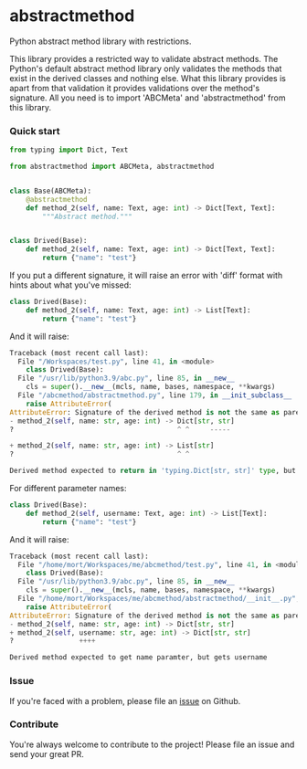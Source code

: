 # abstractmethod

Python abstract method library with restrictions.

This library provides a restricted way to validate abstract methods.
The Python's default abstract method library only validates the methods
that exist in the derived classes and nothing else.
What this library provides is apart from that validation it provides
validations over the method's signature.
All you need is to import 'ABCMeta' and 'abstractmethod' from this library.

### Quick start

```python
from typing import Dict, Text

from abstractmethod import ABCMeta, abstractmethod


class Base(ABCMeta):
    @abstractmethod
    def method_2(self, name: Text, age: int) -> Dict[Text, Text]:
        """Abstract method."""


class Drived(Base):
    def method_2(self, name: Text, age: int) -> Dict[Text, Text]:
        return {"name": "test"}
```

If you put a different signature, it will raise an error with 'diff' format with hints about what you've missed:

```python
class Drived(Base):
    def method_2(self, name: Text, age: int) -> List[Text]:
        return {"name": "test"}
```

And it will raise:

```python
Traceback (most recent call last):
  File "/Workspaces/test.py", line 41, in <module>
    class Drived(Base):
  File "/usr/lib/python3.9/abc.py", line 85, in __new__
    cls = super().__new__(mcls, name, bases, namespace, **kwargs)
  File "/abcmethod/abstractmethod.py", line 179, in __init_subclass__
    raise AttributeError(
AttributeError: Signature of the derived method is not the same as parent class:
- method_2(self, name: str, age: int) -> Dict[str, str]
?                                        ^ ^     -----

+ method_2(self, name: str, age: int) -> List[str]
?                                        ^ ^

Derived method expected to return in 'typing.Dict[str, str]' type, but returns 'typing.List[str]'
```

For different parameter names:

```python
class Drived(Base):
    def method_2(self, username: Text, age: int) -> List[Text]:
        return {"name": "test"}
```

And it will raise:

```python
Traceback (most recent call last):
  File "/home/mort/Workspaces/me/abcmethod/test.py", line 41, in <module>
    class Drived(Base):
  File "/usr/lib/python3.9/abc.py", line 85, in __new__
    cls = super().__new__(mcls, name, bases, namespace, **kwargs)
  File "/home/mort/Workspaces/me/abcmethod/abstractmethod/__init__.py", line 180, in __init_subclass__
    raise AttributeError(
AttributeError: Signature of the derived method is not the same as parent class:
- method_2(self, name: str, age: int) -> Dict[str, str]
+ method_2(self, username: str, age: int) -> Dict[str, str]
?                ++++

Derived method expected to get name paramter, but gets username
```

### Issue

If you're faced with a problem, please file an [issue](https://github.com/mortymacs/abstractmethod/issues/new) on Github.


### Contribute

You're always welcome to contribute to the project! Please file an issue and send your great PR.
